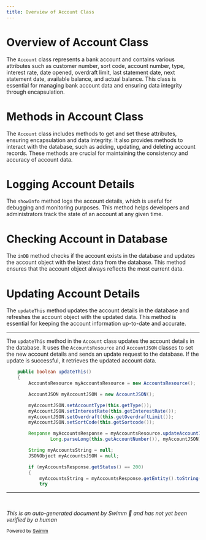 ```yaml
---
title: Overview of Account Class
---
```

# Overview of Account Class

The <SwmToken path="src/webui/src/main/java/com/ibm/cics/cip/bankliberty/webui/data_access/Account.java" pos="25:4:4" line-data="public class Account">`Account`</SwmToken> class represents a bank account and contains various attributes such as customer number, sort code, account number, type, interest rate, date opened, overdraft limit, last statement date, next statement date, available balance, and actual balance. This class is essential for managing bank account data and ensuring data integrity through encapsulation.

# Methods in Account Class

The <SwmToken path="src/webui/src/main/java/com/ibm/cics/cip/bankliberty/webui/data_access/Account.java" pos="25:4:4" line-data="public class Account">`Account`</SwmToken> class includes methods to get and set these attributes, ensuring encapsulation and data integrity. It also provides methods to interact with the database, such as adding, updating, and deleting account records. These methods are crucial for maintaining the consistency and accuracy of account data.

# Logging Account Details

The <SwmToken path="src/webui/src/main/java/com/ibm/cics/cip/bankliberty/webui/data_access/Account.java" pos="117:5:5" line-data="	public void showInfo()">`showInfo`</SwmToken> method logs the account details, which is useful for debugging and monitoring purposes. This method helps developers and administrators track the state of an account at any given time.

# Checking Account in Database

The <SwmToken path="src/webui/src/main/java/com/ibm/cics/cip/bankliberty/webui/data_access/Account.java" pos="494:5:5" line-data="	public boolean inDB()">`inDB`</SwmToken> method checks if the account exists in the database and updates the account object with the latest data from the database. This method ensures that the account object always reflects the most current data.

# Updating Account Details

The <SwmToken path="src/webui/src/main/java/com/ibm/cics/cip/bankliberty/webui/data_access/Account.java" pos="287:5:5" line-data="	public boolean updateThis()">`updateThis`</SwmToken> method updates the account details in the database and refreshes the account object with the updated data. This method is essential for keeping the account information up-to-date and accurate.

<SwmSnippet path="/src/webui/src/main/java/com/ibm/cics/cip/bankliberty/webui/data_access/Account.java" line="287">

---

The <SwmToken path="src/webui/src/main/java/com/ibm/cics/cip/bankliberty/webui/data_access/Account.java" pos="287:5:5" line-data="	public boolean updateThis()">`updateThis`</SwmToken> method in the <SwmToken path="src/webui/src/main/java/com/ibm/cics/cip/bankliberty/webui/data_access/Account.java" pos="25:4:4" line-data="public class Account">`Account`</SwmToken> class updates the account details in the database. It uses the <SwmToken path="src/webui/src/main/java/com/ibm/cics/cip/bankliberty/webui/data_access/Account.java" pos="289:1:1" line-data="		AccountsResource myAccountsResource = new AccountsResource();">`AccountsResource`</SwmToken> and <SwmToken path="src/webui/src/main/java/com/ibm/cics/cip/bankliberty/webui/data_access/Account.java" pos="291:1:1" line-data="		AccountJSON myAccountJSON = new AccountJSON();">`AccountJSON`</SwmToken> classes to set the new account details and sends an update request to the database. If the update is successful, it retrieves the updated account data.

```java
	public boolean updateThis()
	{
		AccountsResource myAccountsResource = new AccountsResource();

		AccountJSON myAccountJSON = new AccountJSON();

		myAccountJSON.setAccountType(this.getType());
		myAccountJSON.setInterestRate(this.getInterestRate());
		myAccountJSON.setOverdraft(this.getOverdraftLimit());
		myAccountJSON.setSortCode(this.getSortcode());

		Response myAccountsResponse = myAccountsResource.updateAccountInternal(
				Long.parseLong(this.getAccountNumber()), myAccountJSON);

		String myAccountsString = null;
		JSONObject myAccountsJSON = null;

		if (myAccountsResponse.getStatus() == 200)
		{
			myAccountsString = myAccountsResponse.getEntity().toString();
			try
```

---

</SwmSnippet>

&nbsp;

*This is an auto-generated document by Swimm 🌊 and has not yet been verified by a human*

<SwmMeta version="3.0.0" repo-id="Z2l0aHViJTNBJTNBY2ljcy1iYW5raW5nLXNhbXBsZS1hcHBsaWNhdGlvbi1jYnNhLUlCTS1EZW1vJTNBJTNBU3dpbW0tRGVtbw==" repo-name="cics-banking-sample-application-cbsa-IBM-Demo"><sup>Powered by [Swimm](/)</sup></SwmMeta>
